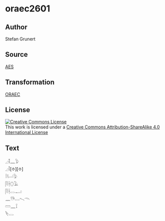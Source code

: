 # oraec2601

## Author

Stefan Grunert

## Source

[AES](https://github.com/simondschweitzer/aes)

## Transformation

[ORAEC](https://oraec.github.io/)

## License

<a rel="license" href="http://creativecommons.org/licenses/by-sa/4.0/"><img alt="Creative Commons License" style="border-width:0" src="https://i.creativecommons.org/l/by-sa/4.0/88x31.png" /></a><br />This work is licensed under a <a rel="license" href="http://creativecommons.org/licenses/by-sa/4.0/">Creative Commons Attribution-ShareAlike 4.0 International License</a>

## Text

𓈎𓌟𓈖𓅱<br>
𓈎𓌟[⯑][⯑]<br>
𓎛𓂡𓅱<br>
𓋴𓌉𓇩𓂘𓄿<br>
𓋴𓌉𓇩𓂋𓂝<br>
𓈖𓇥𓂋𓍇𓄭<br>
𓏠𓈖𓍏<br>
𓌸𓂋<br>
